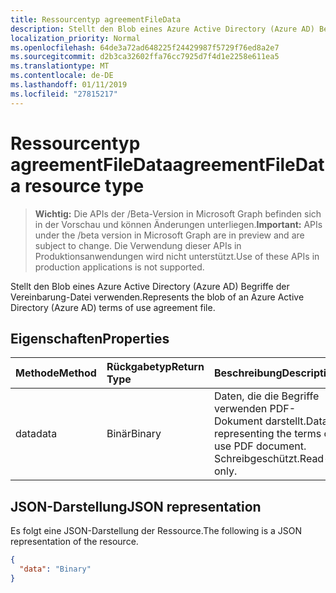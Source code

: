 ```yaml
---
title: Ressourcentyp agreementFileData
description: Stellt den Blob eines Azure Active Directory (Azure AD) Begriffe der Vereinbarung-Datei verwenden.
localization_priority: Normal
ms.openlocfilehash: 64de3a72ad648225f24429987f5729f76ed8a2e7
ms.sourcegitcommit: d2b3ca32602ffa76cc7925d7f4d1e2258e611ea5
ms.translationtype: MT
ms.contentlocale: de-DE
ms.lasthandoff: 01/11/2019
ms.locfileid: "27815217"
---
```

# <a name="agreementfiledata-resource-type"></a><span data-ttu-id="1901b-103">Ressourcentyp agreementFileData</span><span class="sxs-lookup"><span data-stu-id="1901b-103">agreementFileData resource type</span></span>

> <span data-ttu-id="1901b-104">**Wichtig:** Die APIs der /Beta-Version in Microsoft Graph befinden sich in der Vorschau und können Änderungen unterliegen.</span><span class="sxs-lookup"><span data-stu-id="1901b-104">**Important:** APIs under the /beta version in Microsoft Graph are in preview and are subject to change.</span></span> <span data-ttu-id="1901b-105">Die Verwendung dieser APIs in Produktionsanwendungen wird nicht unterstützt.</span><span class="sxs-lookup"><span data-stu-id="1901b-105">Use of these APIs in production applications is not supported.</span></span>

<span data-ttu-id="1901b-106">Stellt den Blob eines Azure Active Directory (Azure AD) Begriffe der Vereinbarung-Datei verwenden.</span><span class="sxs-lookup"><span data-stu-id="1901b-106">Represents the blob of an Azure Active Directory (Azure AD) terms of use agreement file.</span></span>

## <a name="properties"></a><span data-ttu-id="1901b-107">Eigenschaften</span><span class="sxs-lookup"><span data-stu-id="1901b-107">Properties</span></span>
| <span data-ttu-id="1901b-108">Methode</span><span class="sxs-lookup"><span data-stu-id="1901b-108">Method</span></span>       | <span data-ttu-id="1901b-109">Rückgabetyp</span><span class="sxs-lookup"><span data-stu-id="1901b-109">Return Type</span></span> | <span data-ttu-id="1901b-110">Beschreibung</span><span class="sxs-lookup"><span data-stu-id="1901b-110">Description</span></span> |
|:-------------|:------------|:------------|
|<span data-ttu-id="1901b-111">data</span><span class="sxs-lookup"><span data-stu-id="1901b-111">data</span></span>|<span data-ttu-id="1901b-112">Binär</span><span class="sxs-lookup"><span data-stu-id="1901b-112">Binary</span></span>|<span data-ttu-id="1901b-113">Daten, die die Begriffe verwenden PDF-Dokument darstellt.</span><span class="sxs-lookup"><span data-stu-id="1901b-113">Data representing the terms of use PDF document.</span></span> <span data-ttu-id="1901b-114">Schreibgeschützt.</span><span class="sxs-lookup"><span data-stu-id="1901b-114">Read-only.</span></span>|

## <a name="json-representation"></a><span data-ttu-id="1901b-115">JSON-Darstellung</span><span class="sxs-lookup"><span data-stu-id="1901b-115">JSON representation</span></span>

<span data-ttu-id="1901b-116">Es folgt eine JSON-Darstellung der Ressource.</span><span class="sxs-lookup"><span data-stu-id="1901b-116">The following is a JSON representation of the resource.</span></span>

<!-- {
  "blockType": "resource",
  "optionalProperties": [

  ],
  "@odata.type": "microsoft.graph.agreementFileData"
}-->

```json
{
  "data": "Binary"
}

```

<!-- uuid: 8fcb5dbc-d5aa-4681-8e31-b001d5168d79
2015-10-25 14:57:30 UTC -->
<!-- {
  "type": "#page.annotation",
  "description": "agreementFileData resource",
  "keywords": "",
  "section": "documentation",
  "tocPath": ""
}-->
